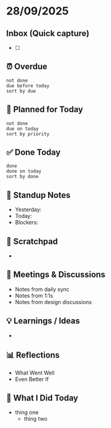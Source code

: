 # 28/09/2025

## Inbox (Quick capture)
- [ ] 

## ⏰ Overdue
```tasks
not done
due before today
sort by due
```
## 📌 Planned for Today 
```tasks
not done
due on today
sort by priority
```

## ✅ Done Today 
```tasks
done
done on today
sort by done
```

## 👥 Standup Notes
- Yesterday:
- Today:
- Blockers:

## 🧪 Scratchpad
- 

## 🧩 Meetings & Discussions
-  Notes from daily sync
-  Notes from 1:1s
-  Notes from design discussions

## 💡 Learnings / Ideas
- 

## 📊 Reflections
- What Went Well
- Even Better If

## 🏁 What I Did Today
- thing one
	- thing two


